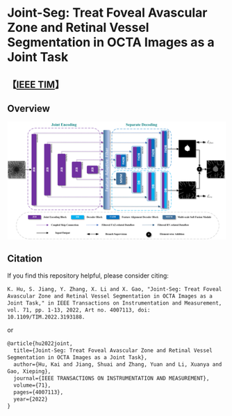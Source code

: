 # Joint-Seg: Treat Foveal Avascular Zone and Retinal Vessel Segmentation in OCTA Images as a Joint Task
## 【[IEEE TIM](https://ieeexplore.ieee.org/document/9837090)】

## Overview
![](Joint-Seg.png)

## Citation
If you find this repository helpful, please consider citing:
```
K. Hu, S. Jiang, Y. Zhang, X. Li and X. Gao, "Joint-Seg: Treat Foveal Avascular Zone and Retinal Vessel Segmentation in OCTA Images as a Joint Task," in IEEE Transactions on Instrumentation and Measurement, vol. 71, pp. 1-13, 2022, Art no. 4007113, doi: 10.1109/TIM.2022.3193188.
```
or
```
@article{hu2022joint,
  title={Joint-Seg: Treat Foveal Avascular Zone and Retinal Vessel Segmentation in OCTA Images as a Joint Task},
  author={Hu, Kai and Jiang, Shuai and Zhang, Yuan and Li, Xuanya and Gao, Xieping},
  journal={IEEE TRANSACTIONS ON INSTRUMENTATION AND MEASUREMENT},
  volume={71},
  pages={4007113},
  year={2022}
}
```
